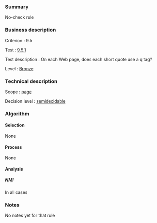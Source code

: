### Summary

No-check rule

### Business description

Criterion : 9.5

Test :
[9.5.1](http://www.accessiweb.org/index.php/accessiweb-22-english-version.html#test-9-5-1)

Test description : On each Web page, does each short quote use a q tag?

Level : [Bronze](/en/category/rules-design/accessiweb-11/level/bronze)

### Technical description

Scope : [page](/en/category/rules-design/accessiweb-11/scope/page)

Decision level :
[semidecidable](/en/category/rules-design/accessiweb-11/decision-level/semidecidable)

### Algorithm

#### Selection

None

#### Process

None

#### Analysis

##### NMI

In all cases

### Notes

No notes yet for that rule

